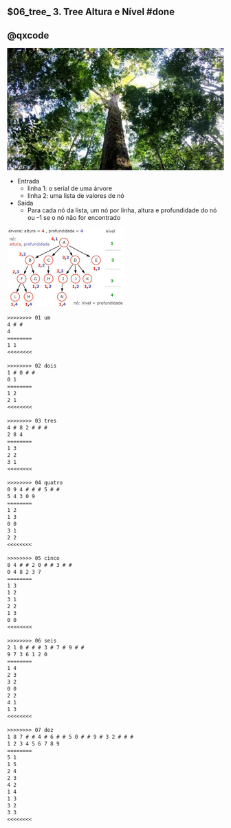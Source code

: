 ## $06_tree_ 3. Tree Altura e Nível #done
## @qxcode

![](__capa.jpg)

- Entrada
    - linha 1: o serial de uma árvore
    - linha 2: uma lista de valores de nó
- Saída
    - Para cada nó da lista, um nó por linha, altura e profundidade do nó ou -1 se o nó não for encontrado

![](__altura.jpg)

```
>>>>>>>> 01 um
4 # # 
4
========
1 1
<<<<<<<<

>>>>>>>> 02 dois
1 # 0 # # 
0 1
========
1 2
2 1
<<<<<<<<

>>>>>>>> 03 tres
4 # 8 2 # # # 
2 8 4
========
1 3
2 2
3 1
<<<<<<<<

>>>>>>>> 04 quatro
0 9 4 # # # 5 # # 
5 4 3 0 9
========
1 2
1 3
0 0
3 1
2 2
<<<<<<<<

>>>>>>>> 05 cinco
8 4 # # 2 0 # # 3 # # 
0 4 8 2 3 7
========
1 3
1 2
3 1
2 2
1 3
0 0
<<<<<<<<

>>>>>>>> 06 seis
2 1 0 # # # 3 # 7 # 9 # # 
9 7 3 6 1 2 0
========
1 4
2 3
3 2
0 0
2 2
4 1
1 3
<<<<<<<<

>>>>>>>> 07 dez
1 8 7 # # 4 # 6 # # 5 0 # # 9 # 3 2 # # # 
1 2 3 4 5 6 7 8 9
========
5 1
1 5
2 4
2 3
4 2
1 4
1 3
3 2
3 3
<<<<<<<<

```
